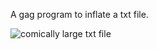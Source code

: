 A gag program to inflate a txt file.

![comically large txt file](https://github.com/J-Rosey/Portfolio/assets/169003907/44489b19-ae2e-4144-bf08-98b692940bba)
